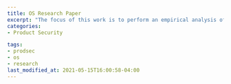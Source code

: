 ```yaml
---
title: OS Research Paper
excerpt: "The focus of this work is to perform an empirical analysis of the impact of shift left inititaitves and Docker Images for virtualization with respect to the impact on security changes."
categories:
- Product Security

tags:
- prodsec
- os
- research
last_modified_at: 2021-05-15T16:00:58-04:00
---
```

<object data="Notes/assets/pdf/IG_OSPAPER.pdf" width="1000" height="1000" type='application/pdf'></object>